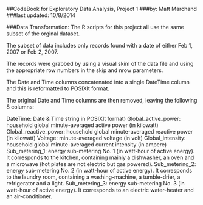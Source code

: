 ##CodeBook for Exploratory Data Analysis, Project 1
###by: Matt Marchand
###last updated: 10/8/2014

###Data Transformation:
The R scripts for this project all use the same subset of the orginal dataset.

The subset of data includes only records found with a date of either Feb 1, 2007 or Feb 2, 2007.

The records were grabbed by using a visual skim of the data file and using the appropriate row numbers in the skip and nrow parameters.

The Date and Time columns concatenated into a single DateTime column and this is reformatted to POSIXlt format.

The original Date and Time columns are then removed, leaving the following 8 columns:

DateTime: Date & Time string in POSIXlt format)
Global_active_power: household global minute-averaged active power (in kilowatt)
Global_reactive_power: household global minute-averaged reactive power (in kilowatt)
Voltage: minute-averaged voltage (in volt)
Global_intensity: household global minute-averaged current intensity (in ampere)
Sub_metering_1: energy sub-metering No. 1 (in watt-hour of active energy). It corresponds to the kitchen, containing mainly a dishwasher, an oven and a microwave (hot plates are not electric but gas powered).
Sub_metering_2: energy sub-metering No. 2 (in watt-hour of active energy). It corresponds to the laundry room, containing a washing-machine, a tumble-drier, a refrigerator and a light.
Sub_metering_3: energy sub-metering No. 3 (in watt-hour of active energy). It corresponds to an electric water-heater and an air-conditioner.

